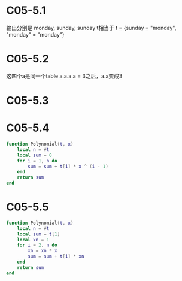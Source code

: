 # C05-5.1
输出分别是 monday, sunday, sunday
t相当于 t = {sunday = "monday", "monday" = "monday"}

# C05-5.2
这四个a是同一个table
a.a.a.a = 3之后，a.a变成3

# C05-5.3


# C05-5.4
```lua
function Polynomial(t, x)
    local n = #t
    local sum = 0
    for i = 1, n do
        sum = sum + t[i] * x ^ (i - 1)
    end
    return sum
end
```

# C05-5.5
```lua
function Polynomial(t, x)
    local n = #t
    local sum = t[1]
    local xn = 1
    for i = 2, n do
        xn = xn * x
        sum = sum + t[i] * xn
    end
    return sum
end
```
